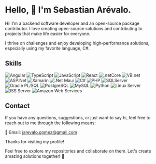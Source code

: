 # Hello, 👋 I'm Sebastian Arévalo.
 
Hi! I'm a backend software developer and an open-source package contributor. I love creating open-source solutions and contributing to projects that make life easier for everyone.

I thrive on challenges and enjoy developing high-performance solutions, especially using my favorite language, C#.
 
## Skills

![Angular](https://img.shields.io/badge/Angular-DD0031?style=for-the-badge&logo=angular&logoColor=white)
![TypeScript](https://img.shields.io/badge/TypeScript-007ACC?style=for-the-badge&logo=typescript&logoColor=white)
![JavaScript](https://img.shields.io/badge/-JavaScript-F7DF1E?style=for-the-badge&logo=javascript&logoColor=black)
![React](https://img.shields.io/badge/-React-61DAFB?style=for-the-badge&logo=react&logoColor=black)
![.netCore](https://img.shields.io/badge/-.net_Core-5C2D91?style=for-the-badge&logo=.net&logoColor=white)
![VB.net](https://img.shields.io/badge/-VB.net-5C2D91?style=for-the-badge&logo=.net&logoColor=white)
![ASP.Net](https://img.shields.io/badge/-.net_Core-5C2D91?style=for-the-badge&logo=.net&logoColor=white)
![Xamarin](https://img.shields.io/badge/-.net_Core-5C2D91?style=for-the-badge&logo=.net&logoColor=white)
![.Net Maui](https://img.shields.io/badge/-.net_Core-5C2D91?style=for-the-badge&logo=.net&logoColor=white)
![C#](https://img.shields.io/badge/-C%23-239120?style=for-the-badge&logo=c-sharp&logoColor=white)
![PHP](https://img.shields.io/badge/-PHP-777BB4?style=for-the-badge&logo=php&logoColor=white)
![SQLServer](https://img.shields.io/badge/-SQLServer-CC2927?style=for-the-badge&logo=microsoft-sql-server&logoColor=white)
![Oracle PL/SQL](https://img.shields.io/badge/-Oracle_PL%2FSQL-F80000?style=for-the-badge&logo=oracle&logoColor=white)
![PostgreSQL](https://img.shields.io/badge/-PostgreSQL-336791?style=for-the-badge&logo=postgresql&logoColor=white)
![MySQL](https://img.shields.io/badge/-MySQL-4479A1?style=for-the-badge&logo=mysql&logoColor=white)
![Python](https://img.shields.io/badge/-Python-3776AB?style=for-the-badge&logo=python&logoColor=white)
![Linux Server](https://img.shields.io/badge/-Linux_Server-FCC624?style=for-the-badge&logo=linux&logoColor=black)
![ISS Server](https://img.shields.io/badge/-ISS_Server-5E5E5E?style=for-the-badge&logo=microsoft&logoColor=white)
![Amazon Web Services](https://img.shields.io/badge/Amazon%20Web%20Services-FF9900?style=for-the-badge&logo=amazon-aws&logoColor=white)


## Contact
 
If you have any questions, suggestions, or just want to say hi, feel free to reach out to me through the following means:
 
📧 Email: jarevalo.gomez@gmail.com
 
Thanks for visiting my profile!
 
Feel free to explore my repositories and collaborate on them.
Let's create amazing solutions together! 🎉
